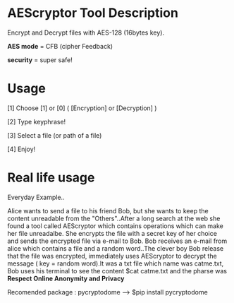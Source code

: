 # AEScryptor Tool Description
Encrypt and Decrypt files with AES-128 (16bytes key).

<b>AES mode</b> = CFB (cipher Feedback) 

<b>security</b> = super safe!


# Usage
[1] Choose [1] or [0] ( [Encryption] or [Decryption] )

[2] Type keyphrase!

[3] Select a file (or path of a file)

[4] Enjoy!


# Real life usage

Everyday Example..

Alice wants to send a file to his friend Bob, but she wants to keep the content unreadable from the "Others"..After a long search at the web she found a tool called AEScryptor which contains operations which can make her file unreadalbe. She encrypts the file with a secret key of her choice and sends the encrypted file via e-mail to Bob. Bob receives an e-mail from alice which contains a file and a random word..The clever boy Bob release that the file was encrypted, immediately  uses AEScryptor to decrypt the message ( key = random word).It was a txt file which name was catme.txt, Bob uses his terminal to see the content $cat catme.txt and the pharse was <b> Respect Online Anonymity and Privacy </b>

Recomended package : pycryptodome --> $pip install pycryptodome
